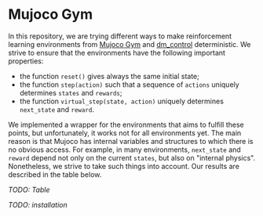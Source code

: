 # Mujoco Gym

In this repository, we are trying different ways to make reinforcement learning environments from [Mujoco Gym](https://www.gymlibrary.ml/environments/mujoco/) and [dm_control](https://github.com/deepmind/dm_control) deterministic. We strive to ensure that the environments have the following important properties:

- the function <code>reset()</code> gives always the same initial state;
- the function <code>step(action)</code> such that a sequence of <code>actions</code> uniquely determines <code>states</code> and <code>rewards</code>;
- the function <code>virtual_step(state, action)</code> uniquely determines <code>next_state</code> and <code>reward</code>.

We implemented a wrapper for the environments that aims to fulfill these points, but unfortunately, it works not for all environments yet. 
The main reason is that Mujoco has internal variables and structures to which there is no obvious access. For example, in many environments, <code>next_state</code> and <code>reward</code> depend not only on the current <code>states</code>, but also on "internal physics". Nonetheless, we strive to take such things into account. Our results are described in the table below.

*TODO: Table*

*TODO: installation*
